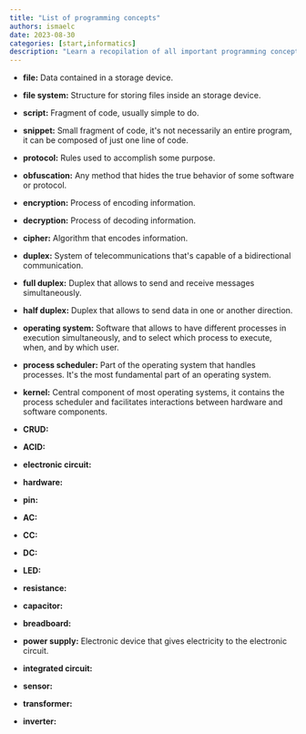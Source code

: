 ```yaml
---
title: "List of programming concepts"
authors: ismaelc
date: 2023-08-30
categories: [start,informatics]
description: "Learn a recopilation of all important programming concepts."
---
```


- **file:** Data contained in a storage device.
- **file system:** Structure for storing files inside an storage device.
- **script:** Fragment of code, usually simple to do.
- **snippet:** Small fragment of code, it's not necessarily an entire program, it can be composed of just one line of code.
- **protocol:** Rules used to accomplish some purpose.
- **obfuscation:** Any method that hides the true behavior of some software or protocol.
- **encryption:** Process of encoding information.
- **decryption:** Process of decoding information.
- **cipher:** Algorithm that encodes information.
- **duplex:** System of telecommunications that's capable of a bidirectional communication.
- **full duplex:** Duplex that allows to send and receive messages simultaneously.
- **half duplex:** Duplex that allows to send data in one or another direction.
- **operating system:** Software that allows to have different processes in execution simultaneously, and to select which process to execute, when, and by which user.
- **process scheduler:** Part of the operating system that handles processes. It's the most fundamental part of an operating system.
- **kernel:** Central component of most operating systems, it contains the process scheduler and facilitates interactions between hardware and software components.
- **CRUD:**
- **ACID:**

- **electronic circuit:**
- **hardware:**
- **pin:**
- **AC:**
- **CC:**
- **DC:**
- **LED:**
- **resistance:**
- **capacitor:**
- **breadboard:**
- **power supply:** Electronic device that gives electricity to the electronic circuit.
- **integrated circuit:**
- **sensor:**
- **transformer:**
- **inverter:**
